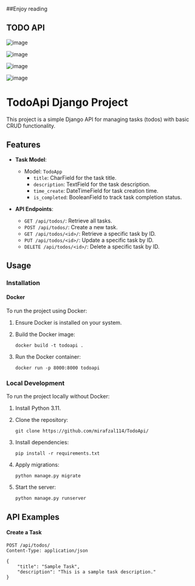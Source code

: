 ##Enjoy reading 
## TODO API 
  
  ![image](https://github.com/mirafzal114/TodoApi/assets/136591233/4e7f29ae-6fee-4292-96cb-0d9d15f88960)

  ![image](https://github.com/mirafzal114/TodoApi/assets/136591233/40f8095f-1f1a-4d42-93eb-3f27e89dd779)

  ![image](https://github.com/mirafzal114/TodoApi/assets/136591233/75cbe66b-8579-41b1-8b66-1448976eeb39)

  ![image](https://github.com/mirafzal114/TodoApi/assets/136591233/438c8999-e91b-4044-bb02-ba068eab0299)

  # TodoApi Django Project

This project is a simple Django API for managing tasks (todos) with basic CRUD functionality.

## Features

- **Task Model**: 
    - Model: `TodoApp`
        - `title`: CharField for the task title.
        - `description`: TextField for the task description.
        - `time_create`: DateTimeField for task creation time.
        - `is_completed`: BooleanField to track task completion status.

- **API Endpoints**:
    - `GET /api/todos/`: Retrieve all tasks.
    - `POST /api/todos/`: Create a new task.
    - `GET /api/todos/<id>/`: Retrieve a specific task by ID.
    - `PUT /api/todos/<id>/`: Update a specific task by ID.
    - `DELETE /api/todos/<id>/`: Delete a specific task by ID.

## Usage

### Installation

#### Docker
To run the project using Docker:

1. Ensure Docker is installed on your system.
2. Build the Docker image:
    ```
    docker build -t todoapi .
    ```

3. Run the Docker container:
    ```
    docker run -p 8000:8000 todoapi
    ```

### Local Development

To run the project locally without Docker:

1. Install Python 3.11.

2. Clone the repository:
    ```
    git clone https://github.com/mirafzal114/TodoApi/
    ```

3. Install dependencies:
    ```
    pip install -r requirements.txt
    ```

4. Apply migrations:
    ```
    python manage.py migrate
    ```

5. Start the server:
    ```
    python manage.py runserver
    ```

## API Examples

#### Create a Task

```http
POST /api/todos/
Content-Type: application/json

{
    "title": "Sample Task",
    "description": "This is a sample task description."
}


